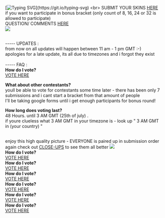 [![Typing SVG](https://readme-typing-svg.demolab.com/?lines=VOTEEEEEEE=NOWWWWW;HAVE+FUN+&+GOODLUCK!)](https://git.io/typing-svg) <br> 
SUBMIT YOUR SKINS [HERE](https://docs.google.com/forms/d/e/1FAIpQLSfYg2M-jF5qxjHqHiYPSuILCSEBzUweZGftOstJh-6FpEyhIw/viewform) if you want to participate in bonus bracket (only count of 8, 16, 24 or 32 is allowed to participate)  <br> QUESTION/ COMMENTS [HERE](https://ptskinbracket2025.atabook.org/) <br> <img src="https://komarev.com/ghpvc/?username=skinbracket&color=5C5C5C&style=flat-square&label=views&base=0"> <br> <br>

 ----- UPDATES :
<br> from now on all updates will happen between 11 am - 1 pm GMT :-) <br> apologies for a late update, its all due to timezones and i forgot they exist <br>
 <br>
 ----- FAQ : <br>
**How do I vote?** <br>
[VOTE HERE](https://surveymars.com/q/78grMsVKo)

**What about other contestants?**
<br> youll be able to vote for contestants some time later - there has been only 7 submissions and i cant start a bracket from that amount of people
<br> I'll be taking google forms until i get enough participants for bonus round! <br>

**How long does voting last?** <br>
48 Hours. until 3 AM GMT (25th of july) .<br> if youre clueless what 3 AM GMT in your timezone is - look up " 3 AM GMT in (your country) "

<br> enjoy this high quality picture - EVERYONE is paired up in submission order <br> 
again check out [CLOSE-UPS](https://rentry.co/skinbracket2) to see them all better ![](https://files.catbox.moe/5dtm8o.png) <br>
**How do I vote?** <br>
[VOTE HERE](https://surveymars.com/q/78grMsVKo)<br>
**How do I vote?** <br>
[VOTE HERE](https://surveymars.com/q/78grMsVKo)<br>
**How do I vote?** <br>
[VOTE HERE](https://surveymars.com/q/78grMsVKo)<br>
**How do I vote?** <br>
[VOTE HERE](https://surveymars.com/q/78grMsVKo)<br>
**How do I vote?** <br>
[VOTE HERE](https://surveymars.com/q/78grMsVKo)<br>
**How do I vote?** <br>
[VOTE HERE](https://surveymars.com/q/78grMsVKo)<br>
